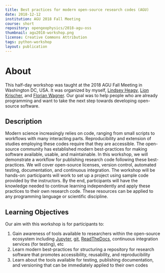 ```yaml
---
title: Best practices for modern open-source research codes (AGU)
date: 2018-12-12
institution: AGU 2018 Fall Meeting
course: short
repository: opengeophysics/2018-agu-oss
thumbnail: agu2018-workshop.png
license: Creative Commons Attribution
tags: python-workshop
layout: publication
---
```


# About

This half-day workshop was taught at the 2018 AGU Fall Meeting in Washington DC, USA.
It was organized by myself,
[Lindsey Heagy](https://lindseyjh.ca/),
[Lion Krischer](https://github.com/krischer),
and
[Florian Wagner](https://www.fwagner.info/).
Our goal was to help people who are already programming and want to take the next step
towards developing open-source software.

## Description

Modern science increasingly relies on code, ranging from small scripts to workflows with
many interacting parts. Reproducibility and extension of studies employing these codes
require that they are accessible. The open-source community has established modern
best-practices for making software available, usable, and maintainable. In this
workshop, we will demonstrate a workflow for publishing research code following these
best-practices. We will cover open-source licenses, version control, automated testing,
documentation, and continuous integration. The workshop will be hands-on: participants
will work to set up a project using sample code provided by the instructors. By the end,
participants will have the knowledge needed to continue learning independently and apply
these practices to their own research code. These resources can be applied to any
programming language or scientific discipline.


## Learning Objectives

Our aim with this workshop is for participants to:

1. Gain awareness of tools available to researchers within the open-source ecosystem
   including [Jupyter](http://jupyter.org/), [git](https://git-scm.com/),
   [ReadTheDocs](http://readthedocs.org), continuous integration services (for testing), etc
2. Learn modern best-practices for structuring a repository for research software that
   promotes accessibility, reusability, and reproducibility
3. Learn about the tools available for testing, publishing documentation, and versioning
   that can be immediately applied to their own codes
